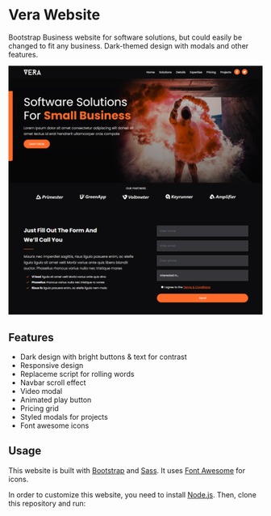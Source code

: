 # Vera Website

Bootstrap Business website for software solutions, but could easily be changed to fit any business. Dark-themed design with modals and other features.

<img src="./images/screen.png" />

## Features

- Dark design with bright buttons & text for contrast
- Responsive design
- Replaceme script for rolling words
- Navbar scroll effect
- Video modal
- Animated play button
- Pricing grid
- Styled modals for projects
- Font awesome icons

## Usage

This website is built with [Bootstrap](https://getbootstrap.com/) and [Sass](https://sass-lang.com/). It uses [Font Awesome](https://fontawesome.com/) for icons.

In order to customize this website, you need to install [Node.js](https://nodejs.org/en/). Then, clone this repository and run:



